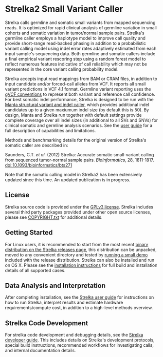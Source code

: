 Strelka2 Small Variant Caller
============================

Strelka calls germline and somatic small variants from mapped sequencing reads. It is optimized for rapid clinical analysis of germline variation in small cohorts and somatic variation in tumor/normal sample pairs. Strelka's germline caller employs a haplotype model to improve call quality and provide short-range read-backed phasing in addition to a probabilistic variant calling model using indel error rates adaptively estimated from each input sample's sequencing data. Both germline and somatic callers include a final empirical variant rescoring step using a random forest model to reflect numerous features indicative of call reliability which may not be represented in the core variant calling probability model.

Strelka accepts input read mappings from BAM or CRAM files, in addition to input candidate and/or forced-call alleles from VCF. It reports all small variant predictions in VCF 4.1 format. Germline variant reporting uses the [gVCF conventions][gvcfPage] to represent both variant and reference
call confidence. For best somatic indel performance, Strelka is designed to be run with the [Manta structural variant and indel caller][manta], which provides additional indel candidates up to a given maxiumum indel size (by default this is 50). By design, Manta and Strelka run together with default settings provide complete coverage over all indel sizes (in additional to all SVs and SNVs) for clinical somatic and germline analysis scenarios. See the [user guide][UserGuide] for a full description of capabilities and limitations.

[manta]:https://github.com/Illumina/manta
[gvcfPage]:https://sites.google.com/site/gvcftools/home/about-gvcf
[UserGuide]:docs/userGuide/README.md

Methods and benchmarking details for the original version of Strelka's somatic caller are described in:

Saunders, C.T. *et al.* (2012) Strelka: Accurate somatic small-variant calling from sequenced tumor-normal sample pairs. *Bioinformatics*,
28, 1811-1817. [doi:10.1093/bioinformatics/bts271][bpaper]

Note that the somatic calling model in Strelka2 has been extensively updated since this time. An updated publication is in progress.

[bpaper]:https://dx.doi.org/10.1093/bioinformatics/bts271


License
-------

Strelka source code is provided under the [GPLv3 license](LICENSE.txt).
Strelka includes several third party packages provided under other
open source licenses, please see [COPYRIGHT.txt](COPYRIGHT.txt)
for additional details.


Getting Started
---------------

For Linux users, it is recommended to start from the most recent
[binary distribution on the Strelka releases page][releases], this
distribution can be unpacked, moved to any convenient directory and
tested by [running a small demo](docs/userGuide/installation.md#demo)
included with the release distribution. Strelka can also be installed
and run on OS X. Please see the [installation instructions](docs/userGuide/installation.md)
for full build and installation details of all supported cases.

[releases]:https://github.com/Illumina/strelka/releases


Data Analysis and Interpretation
--------------------------------

After completing installation, see the [Strelka user guide][UserGuide]
for instructions on how to run Strelka, interpret results and estimate
hardware requirements/compute cost, in addition to a high-level methods
overview.


Strelka Code Development
------------------------

For strelka code development and debugging details, see the
[Strelka developer guide][DeveloperGuide]. This includes details
on Strelka's development protocols, special build instructions,
recommended workflows for investigating
calls, and internal documentation details.

[DeveloperGuide]:docs/developerGuide/README.md
